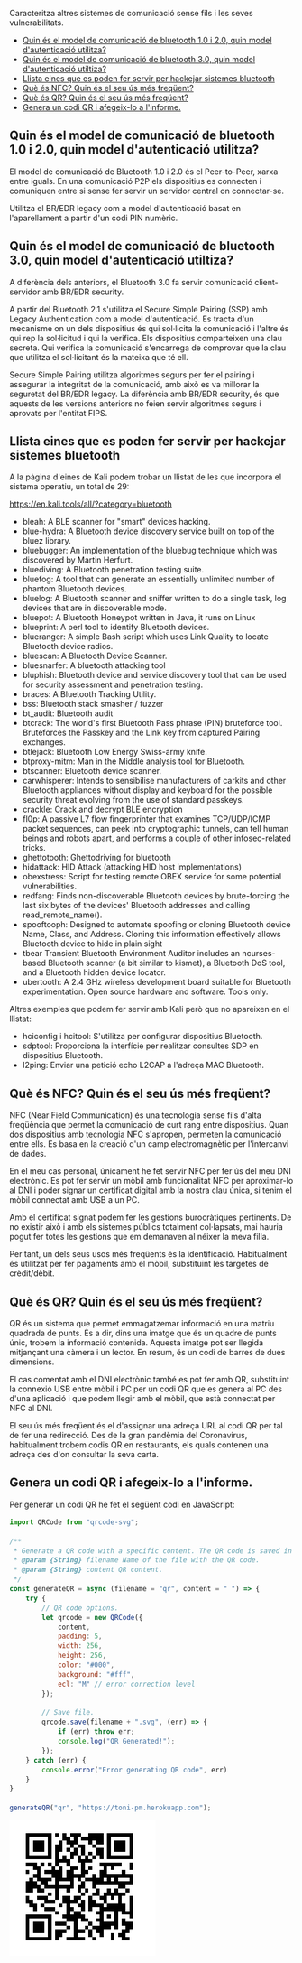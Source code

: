 <!-----
title: "RA2 - 2.5 Bluetooth, NFC i QR"
author: "Toni Peraira"
date: "2022-01-13"
version: "1.0"
geometry: left=2.54cm,right=2.54cm,top=2.54cm,bottom=2.54cm
header-right: '\headerlogo'
header-includes:
- '`\newcommand{\headerlogo}{\raisebox{0pt}[0pt]{\includegraphics[width=3cm]{../institut_montilivi.png}}}`{=latex}'
---

<!--
pandoc README.md -o Toni_Peraira_RA2_2.5.pdf --from markdown --template eisvogel --listings --pdf-engine=xelatex --toc -s -V toc-title:"Índex"
-->

Caracteritza altres sistemes de comunicació sense fils i les seves vulnerabilitats.

- [Quin és el model de comunicació de bluetooth 1.0 i 2.0, quin model d'autenticació utilitza?](#quin-és-el-model-de-comunicació-de-bluetooth-10-i-20-quin-model-dautenticació-utilitza)
- [Quin és el model de comunicació de bluetooth 3.0, quin model d'autenticació utiltiza?](#quin-és-el-model-de-comunicació-de-bluetooth-30-quin-model-dautenticació-utiltiza)
- [Llista eines que es poden fer servir per hackejar sistemes bluetooth](#llista-eines-que-es-poden-fer-servir-per-hackejar-sistemes-bluetooth)
- [Què és NFC? Quin és el seu ús més freqüent?](#què-és-nfc-quin-és-el-seu-ús-més-freqüent)
- [Què és QR? Quin és el seu ús més freqüent?](#què-és-qr-quin-és-el-seu-ús-més-freqüent)
- [Genera un codi QR i afegeix-lo a l'informe.](#genera-un-codi-qr-i-afegeix-lo-a-linforme)

## Quin és el model de comunicació de bluetooth 1.0 i 2.0, quin model d'autenticació utilitza?

El model de comunicació de Bluetooth 1.0 i 2.0 és el Peer-to-Peer, xarxa entre iguals. En una comunicació P2P els dispositius es connecten i comuniquen entre si sense fer servir un servidor central on connectar-se.

Utilitza el BR/EDR legacy com a model d'autenticació basat en l'aparellament a partir d'un codi PIN numèric.

## Quin és el model de comunicació de bluetooth 3.0, quin model d'autenticació utiltiza?

A diferència dels anteriors, el Bluetooth 3.0 fa servir comunicació client-servidor amb BR/EDR security.

A partir del Bluetooth 2.1 s'utilitza el Secure Simple Pairing (SSP) amb Legacy Authentication com a model d'autenticació. Es tracta d'un mecanisme on un dels dispositius és qui sol·licita la comunicació i l'altre és qui rep la sol·licitud i qui la verifica. Els dispositius comparteixen una clau secreta. Qui verifica la comunicació s'encarrega de comprovar que la clau que utilitza el sol·licitant és la mateixa que té ell.

Secure Simple Pairing utilitza algoritmes segurs per fer el pairing i assegurar la integritat de la comunicació, amb això es va millorar la seguretat del BR/EDR legacy. La diferència amb BR/EDR security, és que aquests de les versions anteriors no feien servir algoritmes segurs i aprovats per l'entitat FIPS.

## Llista eines que es poden fer servir per hackejar sistemes bluetooth

A la pàgina d'eines de Kali podem trobar un llistat de les que incorpora el sistema operatiu, un total de 29:

https://en.kali.tools/all/?category=bluetooth

- bleah:	A BLE scanner for "smart" devices hacking.
- blue-hydra:	A Bluetooth device discovery service built on top of the bluez library.
- bluebugger:	An implementation of the bluebug technique which was discovered by Martin Herfurt.
- bluediving:	A Bluetooth penetration testing suite.
- bluefog:	A tool that can generate an essentially unlimited number of phantom Bluetooth devices.
- bluelog:	A Bluetooth scanner and sniffer written to do a single task, log devices that are in discoverable mode.
- bluepot:	A Bluetooth Honeypot written in Java, it runs on Linux
- blueprint:	A perl tool to identify Bluetooth devices.
- blueranger:	A simple Bash script which uses Link Quality to locate Bluetooth device radios.
- bluescan:	A Bluetooth Device Scanner.
- bluesnarfer:	A bluetooth attacking tool
- bluphish:	Bluetooth device and service discovery tool that can be used for security assessment and penetration testing.
- braces:	A Bluetooth Tracking Utility.
- bss:	Bluetooth stack smasher / fuzzer
- bt_audit:	Bluetooth audit
- btcrack:	The world's first Bluetooth Pass phrase (PIN) bruteforce tool. Bruteforces the Passkey and the Link key from captured Pairing exchanges.
- btlejack:	Bluetooth Low Energy Swiss-army knife.
- btproxy-mitm:	Man in the Middle analysis tool for Bluetooth.
- btscanner:	Bluetooth device scanner.
- carwhisperer:	Intends to sensibilise manufacturers of carkits and other Bluetooth appliances without display and keyboard for the possible security threat evolving from the use of standard passkeys.
- crackle:	Crack and decrypt BLE encryption
- fl0p:	A passive L7 flow fingerprinter that examines TCP/UDP/ICMP packet sequences, can peek into cryptographic tunnels, can tell human beings and robots apart, and performs a couple of other infosec-related tricks.
- ghettotooth:	Ghettodriving for bluetooth
- hidattack:	HID Attack (attacking HID host implementations)
- obexstress:	Script for testing remote OBEX service for some potential vulnerabilities.
- redfang:	Finds non-discoverable Bluetooth devices by brute-forcing the last six bytes of the devices' Bluetooth addresses and calling read_remote_name().
- spooftooph:	Designed to automate spoofing or cloning Bluetooth device Name, Class, and Address. Cloning this information effectively allows Bluetooth device to hide in plain sight
- tbear	Transient Bluetooth Environment Auditor includes an ncurses-based Bluetooth scanner (a bit similar to kismet), a Bluetooth DoS tool, and a Bluetooth hidden device locator.
- ubertooth:	A 2.4 GHz wireless development board suitable for Bluetooth experimentation. Open source hardware and software. Tools only.

Altres exemples que podem fer servir amb Kali però que no apareixen en el llistat:

- hciconfig i hcitool: S'utilitza per configurar dispositius Bluetooth.
- sdptool: Proporciona la interfície per realitzar consultes SDP en dispositius Bluetooth.
- l2ping: Enviar una petició echo L2CAP a l'adreça MAC Bluetooth.

## Què és NFC? Quin és el seu ús més freqüent?

NFC (Near Field Communication) és una tecnologia sense fils d'alta freqüència que permet la comunicació de curt rang entre dispositius. Quan dos dispositius amb tecnologia NFC s'apropen, permeten la comunicació entre ells. Es basa en la creació d'un camp electromagnètic per l'intercanvi de dades.

En el meu cas personal, únicament he fet servir NFC per fer ús del meu DNI electrònic. Es pot fer servir un mòbil amb funcionalitat NFC per aproximar-lo al DNI i poder signar un certificat digital amb la nostra clau única, si tenim el mòbil connectat amb USB a un PC.

Amb el certificat signat podem fer les gestions burocràtiques pertinents. De no existir això i amb els sistemes públics totalment col·lapsats, mai hauria pogut fer totes les gestions que em demanaven al néixer la meva filla.

Per tant, un dels seus usos més freqüents és la identificació. Habitualment és utilitzat per fer pagaments amb el mòbil, substituint les targetes de crèdit/dèbit.

## Què és QR? Quin és el seu ús més freqüent?

QR és un sistema que permet emmagatzemar informació en una matriu quadrada de punts. És a dir, dins una imatge que és un quadre de punts únic, trobem la informació contenida. Aquesta imatge pot ser llegida mitjançant una càmera i un lector. En resum, és un codi de barres de dues dimensions.

El cas comentat amb el DNI electrònic també es pot fer amb QR, substituint la connexió USB entre mòbil i PC per un codi QR que es genera al PC des d'una aplicació i que podem llegir amb el mòbil, que està connectat per NFC al DNI.

El seu ús més freqüent és el d'assignar una adreça URL al codi QR per tal de fer una redirecció. Des de la gran pandèmia del Coronavirus, habitualment trobem codis QR en restaurants, els quals contenen una adreça des d'on consultar la seva carta.

## Genera un codi QR i afegeix-lo a l'informe.

Per generar un codi QR he fet el següent codi en JavaScript:

```js
import QRCode from "qrcode-svg";

/**
 * Generate a QR code with a specific content. The QR code is saved in a SVG file, for the best image quality.
 * @param {String} filename Name of the file with the QR code.
 * @param {String} content QR content.
 */
const generateQR = async (filename = "qr", content = " ") => {
    try {
        // QR code options.
        let qrcode = new QRCode({
            content,
            padding: 5,
            width: 256,
            height: 256,
            color: "#000",
            background: "#fff",
            ecl: "M" // error correction level
        });

        // Save file.
        qrcode.save(filename + ".svg", (err) => {
            if (err) throw err;
            console.log("QR Generated!");
        });
    } catch (err) {
        console.error("Error generating QR code", err)
    }
}

generateQR("qr", "https://toni-pm.herokuapp.com");
```

!["Codi QR generat"](qr.png "Codi QR generat")